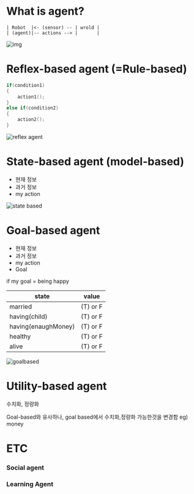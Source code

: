 # What is agent?
```
| Robot  |<- (sensor) -- | wrold |
| (agent)|-- actions --> |       |
```

![img](http://cs-alb-pc3.massey.ac.nz/notes/59302/fig02.01.gif)

# Reflex-based agent (=Rule-based)

```c
if(condition1)
{
    action1();
}
else if(condition2)
{
    action2();
}
```

![reflex agent](http://cs-alb-pc3.massey.ac.nz/notes/59302/fig02.07.gif)

# State-based agent (model-based)

- 현재 정보
- 과거 정보
- my action

![state based](http://cs-alb-pc3.massey.ac.nz/notes/59302/fig02.09.gif)

# Goal-based agent


- 현재 정보
- 과거 정보
- my action
- Goal


if my goal = being happy

|state| value|
|---|---|
|married| (T) or F|
|having(child)| (T) or F|
|having(enaughMoney)| (T) or F|
|healthy| (T) or F|
|alive| (T) or F|

![goalbased](http://cs-alb-pc3.massey.ac.nz/notes/59302/fig02.11.gif)

# Utility-based agent

수치화, 정량화

Goal-based와 유사하나, goal based에서 수치화,정량화 가능한것을 변경함 eg) money

# ETC

### Social agent
### Learning Agent
